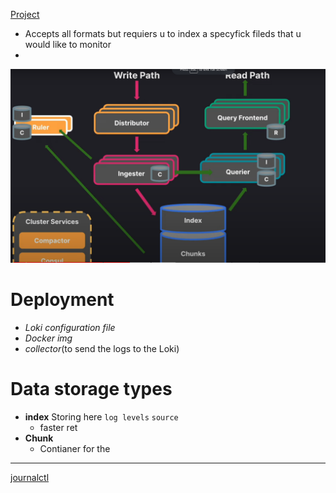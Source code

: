 

[Project](https://github.com/grafana/loki-fundamentals/tree/what-is-loki)
- Accepts all formats  but requiers u to index   a specyfick fileds that u would like to monitor 
- 
![Locky structure](/static/loki_struckter_visual.png)
 
# Deployment 
- *Loki configuration file*
- *Docker img*
- *collector*(to send the logs to the Loki)

# Data storage types 

- **index**
    Storing  here `log levels` `source`
    - faster ret
- **Chunk**
    - Contianer for the 

---
[journalctl](/journalctl.md)


